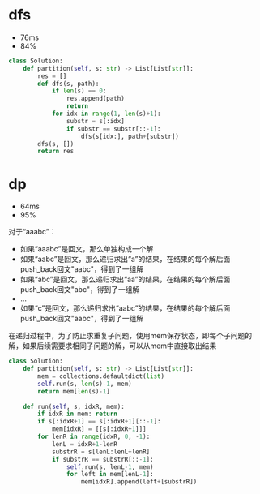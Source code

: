 # dfs
- 76ms
- 84%
```python
class Solution:
    def partition(self, s: str) -> List[List[str]]:
        res = []
        def dfs(s, path):
            if len(s) == 0:
                res.append(path)
                return 
            for idx in range(1, len(s)+1):
                substr = s[:idx]
                if substr == substr[::-1]:
                    dfs(s[idx:], path+[substr])
        dfs(s, [])
        return res
```

# dp
- 64ms
- 95%

对于“aaabc”：
- 如果“aaabc”是回文，那么单独构成一个解
- 如果“aabc”是回文，那么递归求出“a”的结果，在结果的每个解后面push_back回文"aabc"，得到了一组解
- 如果“abc”是回文，那么递归求出“aa”的结果，在结果的每个解后面push_back回文"abc"，得到了一组解
- ...
- 如果“c”是回文，那么递归求出“aabc”的结果，在结果的每个解后面push_back回文"aabc"，得到了一组解

在递归过程中，为了防止求重复子问题，使用mem保存状态，即每个子问题的解，如果后续需要求相同子问题的解，可以从mem中直接取出结果

```python
class Solution:
    def partition(self, s: str) -> List[List[str]]:
        mem = collections.defaultdict(list)
        self.run(s, len(s)-1, mem)
        return mem[len(s)-1]
        
    def run(self, s, idxR, mem):
        if idxR in mem: return 
        if s[:idxR+1] == s[:idxR+1][::-1]:
            mem[idxR] = [[s[:idxR+1]]]
        for lenR in range(idxR, 0, -1):
            lenL = idxR+1-lenR
            substrR = s[lenL:lenL+lenR]
            if substrR == substrR[::-1]:
                self.run(s, lenL-1, mem)
                for left in mem[lenL-1]:
                    mem[idxR].append(left+[substrR])
```